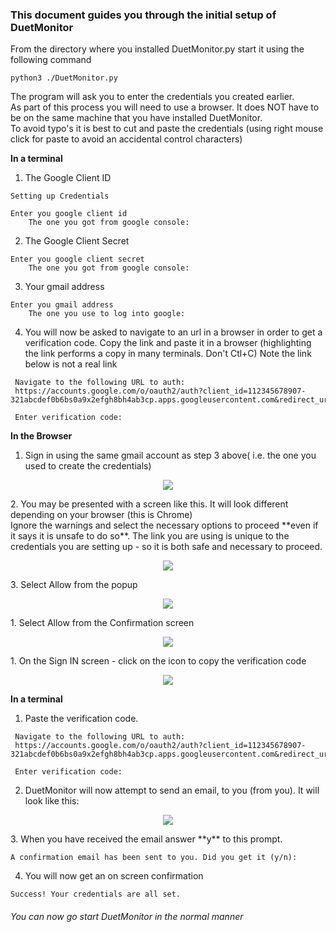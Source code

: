 ### This document guides you through the initial setup of DuetMonitor


From the directory where you installed DuetMonitor.py start it using the following command
```
python3 ./DuetMonitor.py
```
The program will ask you to enter the credentials you created earlier.<br>
As part of this process you will need to use a browser.  It does NOT have to be on the same machine that you have installed DuetMonitor.<br>
To avoid typo's it is best to cut and paste the credentials (using right mouse click for paste to avoid an accidental control characters)

**In a terminal**

1.  The Google Client ID 
```
Setting up Credentials

Enter you google client id
    The one you got from google console:
```
2.  The Google Client Secret
```
Enter you google client secret
    The one you got from google console:
```    

3.  Your gmail address
```
Enter you gmail address
    The one you use to log into google:
```    

4. You will now be asked to navigate to an url in a browser in order to get a verification code.  Copy the link and paste it in a browser (highlighting the link performs a copy in many terminals.  Don't Ctl+C) 
Note the link below is not a real link
```
 Navigate to the following URL to auth:
 https://accounts.google.com/o/oauth2/auth?client_id=112345678907-321abcdef0b6bs0a9x2efgh8bh4ab3cp.apps.googleusercontent.com&redirect_uri=urn%3Aabcd%5Xyz%3Aoauth%3A2.0%3Aabc&response_type=code&scope=https%3A%2F%2Fmail.google.com%2F

 Enter verification code:
```

**In the Browser**

1.  Sign in using the same gmail account as step 3 above( i.e. the one you used to create the credentials)
   <p align="center">  
   <img src="https://github.com/stuartofmt/DuetMonitor/blob/master/images/Setup1.PNG">
   </p>
2.  You may be presented with a screen like this. It will look different depending on your browser (this is Chrome)<br>
    Ignore the warnings and select the necessary options to proceed **even if it says it is unsafe to do so**.  The link you are using is unique to the credentials you are setting up - so it is both safe and necessary to proceed.
   <p align="center">  
   <img src="https://github.com/stuartofmt/DuetMonitor/blob/master/images/Setup2.PNG">
   </p>
3.  Select Allow from the popup
   <p align="center">  
   <img src="https://github.com/stuartofmt/DuetMonitor/blob/master/images/Setup3.PNG">
   </p>
1.  Select Allow from the Confirmation screen
   <p align="center">  
   <img src="https://github.com/stuartofmt/DuetMonitor/blob/master/images/Setup4.PNG">
   </p>
1. On the Sign IN screen - click on the icon to copy the verification code
   <p align="center">  
   <img src="https://github.com/stuartofmt/DuetMonitor/blob/master/images/Setup5.PNG">
   </p>

**In a terminal**

1.  Paste the verification code.
```
 Navigate to the following URL to auth:
 https://accounts.google.com/o/oauth2/auth?client_id=112345678907-321abcdef0b6bs0a9x2efgh8bh4ab3cp.apps.googleusercontent.com&redirect_uri=urn%3Aabcd%5Xyz%3Aoauth%3A2.0%3Aabc&response_type=code&scope=https%3A%2F%2Fmail.google.com%2F

 Enter verification code:
```
2.  DuetMonitor will now attempt to send an email, to you (from you).  It will look like this:
   <p align="center">  
   <img src="https://github.com/stuartofmt/DuetMonitor/blob/master/images/Setup5.PNG">
   </p>
3.  When you have received the email answer **y** to this prompt.

```
A confirmation email has been sent to you. Did you get it (y/n):
```
4.  You will now get an on screen confirmation
```
Success! Your credentials are all set.
```

###### You can now go start DuetMonitor in the normal manner
